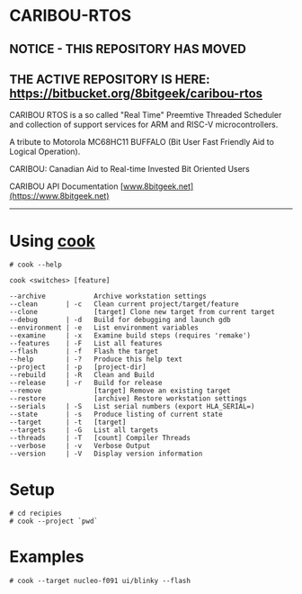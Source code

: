 # CARIBOU-RTOS

## NOTICE - THIS REPOSITORY HAS MOVED
## THE ACTIVE REPOSITORY IS HERE:  https://bitbucket.org/8bitgeek/caribou-rtos

CARIBOU RTOS is a so called "Real Time" Preemtive Threaded Scheduler and collection of support services for ARM 
and RISC-V microcontrollers.

A tribute to Motorola MC68HC11 BUFFALO (Bit User Fast Friendly Aid to Logical Operation).

CARIBOU: Canadian Aid to Real-time Invested Bit Oriented Users

CARIBOU API Documentation [www.8bitgeek.net](https://www.8bitgeek.net)

---
# Using [cook](https://github.com/8bitgeek/cook)
```
# cook --help

cook <switches> [feature]

--archive            Archive workstation settings
--clean       | -c   Clean current project/target/feature
--clone              [target] Clone new target from current target
--debug       | -d   Build for debugging and launch gdb
--environment | -e   List environment variables
--examine     | -x   Examine build steps (requires 'remake')
--features    | -F   List all features
--flash       | -f   Flash the target
--help        | -?   Produce this help text
--project     | -p   [project-dir]
--rebuild     | -R   Clean and Build
--release     | -r   Build for release
--remove             [target] Remove an existing target
--restore            [archive] Restore workstation settings
--serials     | -S   List serial numbers (export HLA_SERIAL=) 
--state       | -s   Produce listing of current state
--target      | -t   [target]
--targets     | -G   List all targets
--threads     | -T   [count] Compiler Threads
--verbose     | -v   Verbose Output
--version     | -V   Display version information
```
# Setup
```
# cd recipies
# cook --project `pwd`
```
# Examples
```
# cook --target nucleo-f091 ui/blinky --flash
``` 
